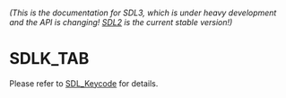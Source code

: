 ###### (This is the documentation for SDL3, which is under heavy development and the API is changing! [SDL2](https://wiki.libsdl.org/SDL2/) is the current stable version!)
# SDLK_TAB

Please refer to [SDL_Keycode](SDL_Keycode) for details.


